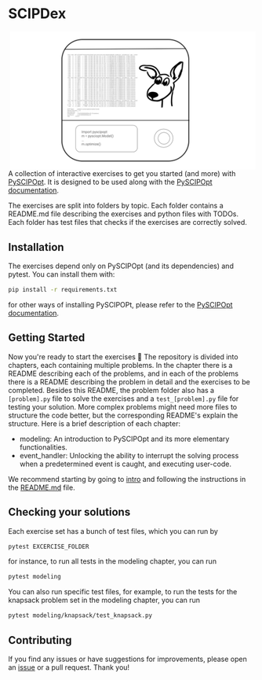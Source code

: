 # SCIPDex

<img src="SCIPDex.svg" align="right" width="500px">

A collection of interactive exercises to get you started (and more) with [PySCIPOpt](https://github.com/scipopt/PySCIPOpt).
It is designed to be used along with the [PySCIPOpt documentation](https://scipopt.github.io/PySCIPOpt/docs/html/index.html).

The exercises are split into folders by topic. Each folder contains a README.md file describing the exercises and python files with TODOs. Each folder has test files that checks if the exercises are correctly solved.

## Installation
The exercises depend only on PySCIPOpt (and its dependencies) and pytest. You can install them with:
```bash
pip install -r requirements.txt
```
for other ways of installing PySCIPOPt, please refer to the [PySCIPOpt documentation](https://pyscipopt.readthedocs.io/en/latest/install.html).

## Getting Started

Now you're ready to start the exercises 🚀 The repository is divided into chapters, each containing multiple problems. In the chapter there is a README describing each of the problems, and in each of the problems there is a README describing the problem in detail and the exercises to be completed. Besides this README, the problem folder also has a `[problem].py` file to solve the exercises and a `test_[problem].py` file for testing your solution. More complex problems might need more files to structure the code better, but the corresponding README's explain the structure. Here is a brief description of each chapter:

- modeling: An introduction to PySCIPOpt and its more elementary functionalities.
- event_handler: Unlocking the ability to interrupt the solving process when a predetermined event is caught, and executing user-code.

We recommend starting by going to [intro](intro) and following the instructions in the [README.md](intro/README.md) file.

## Checking your solutions
Each exercise set has a bunch of test files, which you can run by
```bash
pytest EXCERCISE_FOLDER
```

for instance, to run all tests in the modeling chapter, you can run
```bash
pytest modeling
```
You can also run specific test files, for example, to run the tests for the knapsack problem set in the modeling
chapter, you can run
```bash
pytest modeling/knapsack/test_knapsack.py
```

## Contributing
If you find any issues or have suggestions for improvements, please open an [issue](https://github.com/mmghannam/scipdex/issues/new/choose) or a pull request. Thank you!
